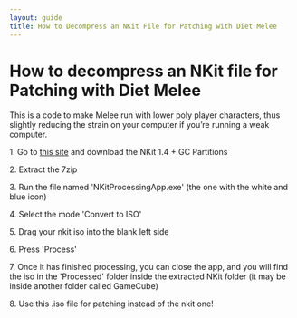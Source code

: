 ```yaml
---
layout: guide
title: How to Decompress an NKit File for Patching with Diet Melee
---
```


# How to decompress an NKit file for Patching with Diet Melee

This is a code to make Melee run with lower poly player characters, thus slightly reducing the strain on your computer if you’re running a weak computer.

1\. Go to [this site](https://vimm.net/vault/?p=nkit) and download the NKit 1.4 + GC Partitions

2\. Extract the 7zip

3\. Run the file named 'NKitProcessingApp.exe' (the one with the white and blue icon)

4\. Select the mode 'Convert to ISO'

5\. Drag your nkit iso into the blank left side

6\. Press 'Process'

7\. Once it has finished processing, you can close the app, and you will find the iso in the 'Processed' folder inside the extracted NKit folder (it may be inside another folder called GameCube)

8\. Use this .iso file for patching instead of the nkit one!
